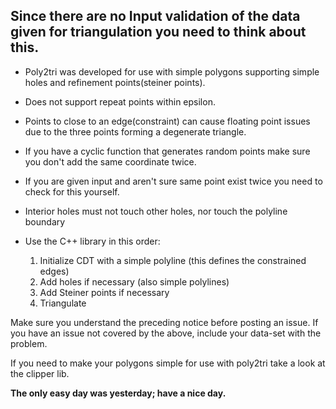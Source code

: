 ## Since there are no Input validation of the data given for triangulation you need to think about this. ##

  * Poly2tri was developed for use with simple polygons supporting simple holes and refinement points(steiner points).

  * Does not support repeat points within epsilon.

  * Points to close to an edge(constraint) can cause floating point issues due to the three points forming a degenerate triangle.

  * If you have a cyclic function that generates random points make sure you don't add the same coordinate twice.

  * If you are given input and aren't sure same point exist twice you need to check for this yourself.

  * Interior holes must not touch other holes, nor touch the polyline boundary

  * Use the C++ library in this order:
    1. Initialize CDT with a simple polyline (this defines the constrained edges)
    1. Add holes if necessary (also simple polylines)
    1. Add Steiner points if necessary
    1. Triangulate

Make sure you understand the preceding notice before posting an issue. If you have an issue not covered by the above, include your data-set with the problem.

If you need to make your polygons simple for use with poly2tri take a look at the clipper lib.

**The only easy day was yesterday; have a nice day.**